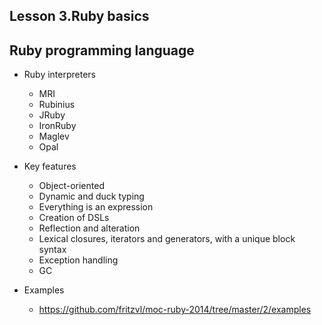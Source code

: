 Lesson 3.Ruby basics
------------------

Ruby programming language
---------------

* Ruby interpreters
  * MRI
  * Rubinius
  * JRuby
  * IronRuby
  * Maglev
  * Opal

* Key features
  * Object-oriented
  * Dynamic and duck typing
  * Everything is an expression
  * Creation of DSLs
  * Reflection and alteration
  * Lexical closures, iterators and generators, with a unique block syntax
  * Exception handling
  * GC

* Examples
  * https://github.com/fritzvl/moc-ruby-2014/tree/master/2/examples

